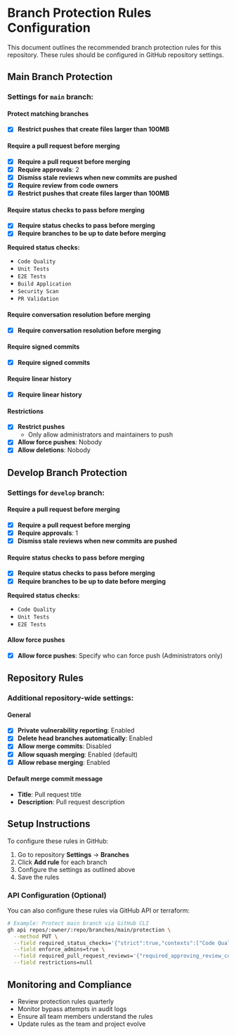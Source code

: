 # Branch Protection Rules Configuration

This document outlines the recommended branch protection rules for this repository. These rules should be configured in GitHub repository settings.

## Main Branch Protection

### Settings for `main` branch:

#### Protect matching branches
- [x] **Restrict pushes that create files larger than 100MB**

#### Require a pull request before merging
- [x] **Require a pull request before merging**
- [x] **Require approvals**: 2
- [x] **Dismiss stale reviews when new commits are pushed**
- [x] **Require review from code owners**
- [x] **Restrict pushes that create files larger than 100MB**

#### Require status checks to pass before merging
- [x] **Require status checks to pass before merging**
- [x] **Require branches to be up to date before merging**

**Required status checks:**
- `Code Quality`
- `Unit Tests` 
- `E2E Tests`
- `Build Application`
- `Security Scan`
- `PR Validation`

#### Require conversation resolution before merging
- [x] **Require conversation resolution before merging**

#### Require signed commits
- [x] **Require signed commits**

#### Require linear history
- [x] **Require linear history**

#### Restrictions
- [x] **Restrict pushes**
  - Only allow administrators and maintainers to push
- [x] **Allow force pushes**: Nobody
- [x] **Allow deletions**: Nobody

## Develop Branch Protection

### Settings for `develop` branch:

#### Require a pull request before merging
- [x] **Require a pull request before merging**
- [x] **Require approvals**: 1
- [x] **Dismiss stale reviews when new commits are pushed**

#### Require status checks to pass before merging
- [x] **Require status checks to pass before merging**
- [x] **Require branches to be up to date before merging**

**Required status checks:**
- `Code Quality`
- `Unit Tests`
- `E2E Tests`

#### Allow force pushes
- [x] **Allow force pushes**: Specify who can force push (Administrators only)

## Repository Rules

### Additional repository-wide settings:

#### General
- [x] **Private vulnerability reporting**: Enabled
- [x] **Delete head branches automatically**: Enabled
- [x] **Allow merge commits**: Disabled
- [x] **Allow squash merging**: Enabled (default)
- [x] **Allow rebase merging**: Enabled

#### Default merge commit message
- **Title**: Pull request title
- **Description**: Pull request description

## Setup Instructions

To configure these rules in GitHub:

1. Go to repository **Settings** → **Branches**
2. Click **Add rule** for each branch
3. Configure the settings as outlined above
4. Save the rules

### API Configuration (Optional)

You can also configure these rules via GitHub API or terraform:

```bash
# Example: Protect main branch via GitHub CLI
gh api repos/:owner/:repo/branches/main/protection \
  --method PUT \
  --field required_status_checks='{"strict":true,"contexts":["Code Quality","Unit Tests","E2E Tests","Build Application"]}' \
  --field enforce_admins=true \
  --field required_pull_request_reviews='{"required_approving_review_count":2,"dismiss_stale_reviews":true}' \
  --field restrictions=null
```

## Monitoring and Compliance

- Review protection rules quarterly
- Monitor bypass attempts in audit logs
- Ensure all team members understand the rules
- Update rules as the team and project evolve